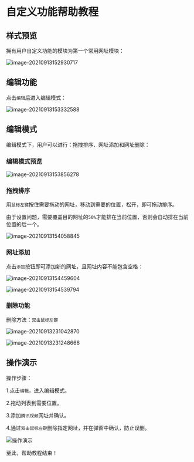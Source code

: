 自定义功能帮助教程
==

## 样式预览

拥有用户自定义功能的模块为第一个常用网址模块：

![image-20210913152930717](/image-20210913152930717.png)

## 编辑功能

点击`编辑`后进入编辑模式：

![image-20210913153332588](/image-20210913153332588.png)

## 编辑模式

编辑模式下，用户可以进行：拖拽排序、网址添加和网址删除：

### 编辑模式预览

![image-20210913153856278](/image-20210913153856278.png)

### 拖拽排序

用`鼠标左键`按住需要拖动的网址，移动到需要的位置，松开，即可拖动排序。

由于设置问题，需要覆盖目的网址的`50%`才能排在当前位置，否则会自动排在当前位置的后一个。

![image-20210913154058845](/image-20210913154058845.png)

### 网址添加

点击`添加`按钮即可添加新的网址，且网址内容不能包含空格：

![image-20210913154459604](/image-20210913154459604.png)

![image-20210913154539794](/image-20210913154539794.png)

### 删除功能

删除方法：`双击鼠标左键`

![image-20210913231042870](/image-20210913231042870.png)

![image-20210913231248666](/image-20210913231248666.png)

## 操作演示

操作步骤：

1.点击`编辑`，进入编辑模式。

2.拖动列表到需要位置。

3.添加`腾讯视频`网址并确认。

4.通过`双击鼠标左键`删除指定网址，并在弹窗中确认，防止误删。

![操作演示](/GIF-2021091322570703.gif)

至此，帮助教程结束！


